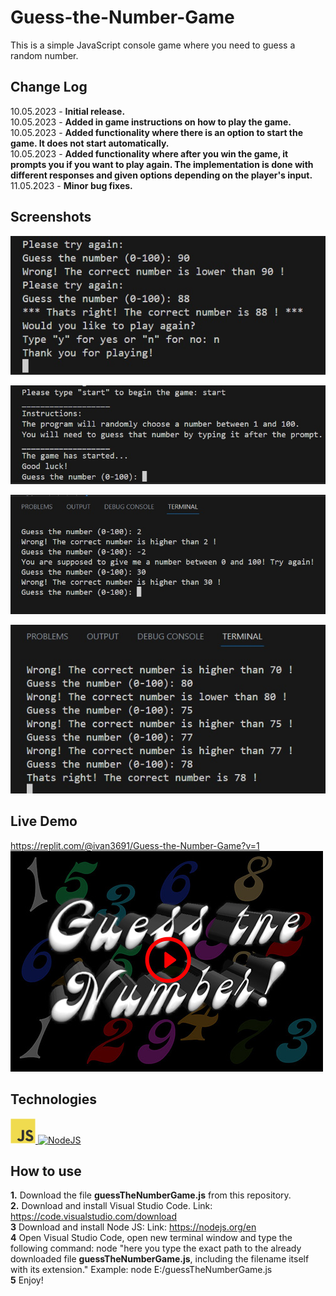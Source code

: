 # Guess-the-Number-Game
This is a simple JavaScript console game where you need to guess a random number.

## Change Log

10.05.2023 - **Initial release.** </br>
10.05.2023 - **Added in game instructions on how to play the game.** </br>
10.05.2023 - **Added functionality where there is an option to start the game. It does not start automatically.** </br>
10.05.2023 - **Added functionality where after you win the game, it prompts you if you want to play again. The implementation is done with different responses and given options depending on the player's input.** </br>
11.05.2023 - **Minor bug fixes.** </br>

## Screenshots

![Screenshot 4](https://raw.githubusercontent.com/ivan369-git/Guess-the-Number-Game/main/screenshots/GuessTheNumber4.jpg)

![Screenshot 3](https://raw.githubusercontent.com/ivan369-git/Guess-the-Number-Game/main/screenshots/GuessTheNumber3.jpg)

![Screenshot 1](https://raw.githubusercontent.com/ivan369-git/Guess-the-Number-Game/main/screenshots/GuessTheNumber1.jpg)

![Screenshot 2](https://raw.githubusercontent.com/ivan369-git/Guess-the-Number-Game/main/screenshots/GuessTheNumber2.jpg)

## Live Demo
https://replit.com/@ivan3691/Guess-the-Number-Game?v=1 </br>
[![Live Demo](https://raw.githubusercontent.com/ivan369-git/Guess-the-Number-Game/main/Guess-the-Number-cover.jpg)](https://replit.com/@ivan3691/Guess-the-Number-Game?v=1)

## Technologies
<p align="left"> <a href="https://developer.mozilla.org/en-US/docs/Web/JavaScript" target="_blank" rel="noreferrer"> <img src="https://raw.githubusercontent.com/devicons/devicon/master/icons/javascript/javascript-original.svg" alt="javascript" width="40" height="40"/> </a> 
  <a href="https://nodejs.org/en/about" target="_blank" rel="noreferrer"> <img src="https://cdn.iconscout.com/icon/free/png-256/free-node-js-1174925.png" alt="NodeJS" width="40" height="40"/> </a>
</a></p>

## How to use
**1.** Download the file  **guessTheNumberGame.js** from this repository. </br>
**2.** Download and install Visual Studio Code. Link: https://code.visualstudio.com/download </br>
**3** Download and install Node JS: Link: https://nodejs.org/en </br>
**4** Open Visual Studio Code, open new terminal window and type the following command: node "here you type the exact path to the already downloaded file **guessTheNumberGame.js**, including the filename itself with its extension." Example: node E:/guessTheNumberGame.js </br>
**5** Enjoy! </br>
